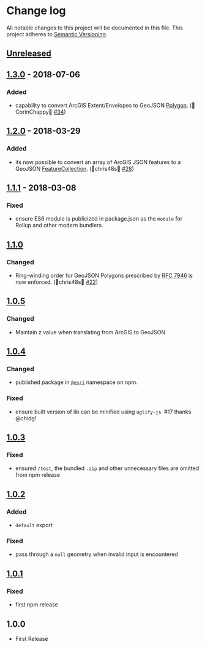 # Change log

All notable changes to this project will be documented in this file.
This project adheres to [Semantic Versioning](http://semver.org/).

## [Unreleased]

## [1.3.0] - 2018-07-06

### Added

* capability to convert ArcGIS Extent/Envelopes to GeoJSON [Polygon](https://tools.ietf.org/html/rfc7946#section-3.1.6). (🙏CorinChappy🙏 [#34](https://github.com/Esri/arcgis-to-geojson-utils/pull/34))

## [1.2.0] - 2018-03-29

### Added

* its now possible to convert an array of ArcGIS JSON features to a GeoJSON [FeatureCollection](https://tools.ietf.org/html/rfc7946#section-3.3). (🙏chris48s🙏 [#28](https://github.com/Esri/arcgis-to-geojson-utils/pull/28))

## [1.1.1] - 2018-03-08

### Fixed

* ensure ES6 module is publicized in package.json as the `module` for Rollup and other modern bundlers.

## [1.1.0]

### Changed

* Ring-winding order for GeoJSON Polygons prescribed by [RFC 7946](https://tools.ietf.org/html/rfc7946#section-3.1.6) is now enforced. (🙏chris48s🙏 [#22](https://github.com/Esri/arcgis-to-geojson-utils/pull/22))

## [1.0.5]

### Changed

* Maintain z value when translating from ArcGIS to GeoJSON

## [1.0.4]

### Changed

* published package in [`@esri`](https://www.npmjs.com/org/esri) namespace on npm.

### Fixed

* ensure built version of lib can be minified using `uglify-js`. #17 thanks @chidg!

## [1.0.3]

### Fixed

* ensured `/test`, the bundled `.zip` and other unnecessary files are omitted from npm release

## [1.0.2]

### Added

* `default` export

### Fixed

* pass through a `null` geometry when invalid input is encountered

## [1.0.1]

### Fixed

* first npm release

## 1.0.0
* First Release

[Unreleased]: https://github.com/Esri/arcgis-to-geojson-utils/compare/v1.3.0...HEAD
[1.3.0]: https://github.com/Esri/arcgis-to-geojson-utils/compare/v1.2.0...v1.3.0
[1.2.0]: https://github.com/Esri/arcgis-to-geojson-utils/compare/v1.1.1...v1.2.0
[1.1.1]: https://github.com/Esri/arcgis-to-geojson-utils/compare/v1.1.0...v1.1.1
[1.1.0]: https://github.com/Esri/arcgis-to-geojson-utils/compare/v1.0.5...v1.1.0
[1.0.5]: https://github.com/Esri/arcgis-to-geojson-utils/compare/v1.0.4...v1.0.5
[1.0.4]: https://github.com/Esri/arcgis-to-geojson-utils/compare/v1.0.3...v1.0.4
[1.0.3]: https://github.com/Esri/arcgis-to-geojson-utils/compare/v1.0.2...v1.0.3
[1.0.2]: https://github.com/Esri/arcgis-to-geojson-utils/compare/v1.0.1...v1.0.2
[1.0.1]: https://github.com/Esri/arcgis-to-geojson-utils/compare/v1.0.0...v1.0.1
